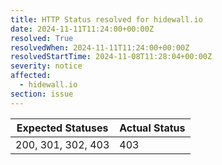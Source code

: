 ```yaml
---
title: HTTP Status resolved for hidewall.io
date: 2024-11-11T11:24:00+00:00Z
resolved: True
resolvedWhen: 2024-11-11T11:24:00+00:00Z
resolvedStartTime: 2024-11-08T11:28:04+00:00Z
severity: notice
affected:
  - hidewall.io
section: issue
---
```


| Expected Statuses | Actual Status  |
|-------------------|----------------|
| 200, 301, 302, 403 | 403 |

